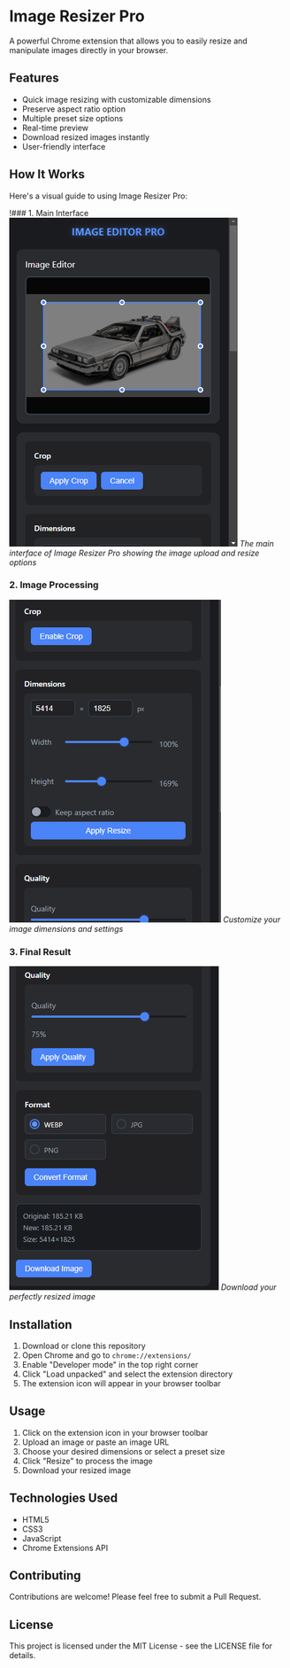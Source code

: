 # Image Resizer Pro

A powerful Chrome extension that allows you to easily resize and manipulate images directly in your browser.

## Features

- Quick image resizing with customizable dimensions
- Preserve aspect ratio option
- Multiple preset size options
- Real-time preview
- Download resized images instantly
- User-friendly interface

## How It Works

Here's a visual guide to using Image Resizer Pro:

!### 1. Main Interface
![Main Interface](./image_reizer_pro/img/img_1.PNG)
*The main interface of Image Resizer Pro showing the image upload and resize options*

### 2. Image Processing
![Image Processing](./image_reizer_pro/img/img_2.PNG)
*Customize your image dimensions and settings*

### 3. Final Result
![Final Result](./image_reizer_pro/img/img_3.PNG)
*Download your perfectly resized image*


## Installation

1. Download or clone this repository
2. Open Chrome and go to `chrome://extensions/`
3. Enable "Developer mode" in the top right corner
4. Click "Load unpacked" and select the extension directory
5. The extension icon will appear in your browser toolbar

## Usage

1. Click on the extension icon in your browser toolbar
2. Upload an image or paste an image URL
3. Choose your desired dimensions or select a preset size
4. Click "Resize" to process the image
5. Download your resized image

## Technologies Used

- HTML5
- CSS3
- JavaScript
- Chrome Extensions API

## Contributing

Contributions are welcome! Please feel free to submit a Pull Request.

## License

This project is licensed under the MIT License - see the LICENSE file for details.

